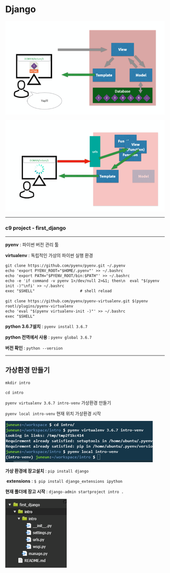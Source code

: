 # Django

![1549858378894](../typora-user-images/1549858378894.png)

![1549858389328](../typora-user-images/1549858389328.png)



---

### **c9 project - first_django**

---

**pyenv**  : 파이썬 버전 관리 툴

**virtualenv** : 독립적인 가상의 파이썬 실행 환경

```
git clone https://github.com/pyenv/pyenv.git ~/.pyenv
echo 'export PYENV_ROOT="$HOME/.pyenv"' >> ~/.bashrc
echo 'export PATH="$PYENV_ROOT/bin:$PATH"' >> ~/.bashrc
echo -e 'if command -v pyenv 1>/dev/null 2>&1; then\n  eval "$(pyenv init -)"\nfi' >> ~/.bashrc
exec "$SHELL"                    # shell reload

git clone https://github.com/pyenv/pyenv-virtualenv.git $(pyenv root)/plugins/pyenv-virtualenv
echo 'eval "$(pyenv virtualenv-init -)"' >> ~/.bashrc
exec "$SHELL"
```

**python 3.6.7설치** : `pyenv install 3.6.7`

**python 전역에서 사용** : `pyenv global 3.6.7`

**버전 확인** : `python --version`





---

## 가상환경 만들기

`mkdir intro`

`cd intro`

`pyenv virtualenv 3.6.7 intro-venv`          가상환경 만들기

`pyenv local intro-venv`					현재 위치 가상환경 시작

![1549863866368](../typora-user-images/1549863866368.png)



**가상 환경에 장고설치** : `pip install django`

​		**extensions** : `$ pip install django_extensions ipython`

**현재 폴더에 장고 시작** : `django-admin startproject intro .`

![1549864238394](../typora-user-images/1549864238394.png)



















